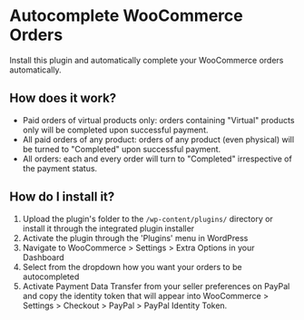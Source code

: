 # Autocomplete WooCommerce Orders
Install this plugin and automatically complete your WooCommerce orders automatically.

## How does it work?

* Paid orders of virtual products only: orders containing "Virtual" products only will be completed upon successful payment.  
* All paid orders of any product: orders of any product (even physical) will be turned to "Completed" upon successful payment.  
* All orders: each and every order will turn to "Completed" irrespective of the payment status.

## How do I install it?

1. Upload the plugin\'s folder to the `/wp-content/plugins/` directory or install it through the integrated plugin installer    
2. Activate the plugin through the \'Plugins\' menu in WordPress     
3. Navigate to WooCommerce > Settings > Extra Options in your Dashboard
4. Select from the dropdown how you want your orders to be autocompleted
5. Activate Payment Data Transfer from your seller preferences on PayPal and copy the identity token that will appear into WooCommerce > Settings > Checkout > PayPal > PayPal Identity Token.
